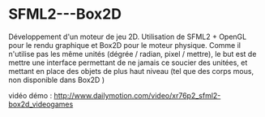 SFML2---Box2D
=============

Développement d'un moteur de jeu 2D.
Utilisation de SFML2 + OpenGL pour le rendu graphique et Box2D pour le moteur physique.
Comme il n'utilise pas les même unités (dégrée / radian, pixel / mettre), le but est de mettre une interface 
permettant de ne jamais ce soucier des unitées, et mettant en place des objets de plus haut niveau 
(tel que des corps mous, non disponible dans Box2D )

vidéo démo :
http://www.dailymotion.com/video/xr76p2_sfml2-box2d_videogames